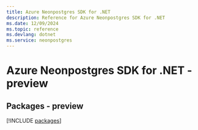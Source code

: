 ```yaml
---
title: Azure Neonpostgres SDK for .NET
description: Reference for Azure Neonpostgres SDK for .NET
ms.date: 12/09/2024
ms.topic: reference
ms.devlang: dotnet
ms.service: neonpostgres
---
```

# Azure Neonpostgres SDK for .NET - preview
## Packages - preview
[!INCLUDE [packages](neonpostgres-index.md)]